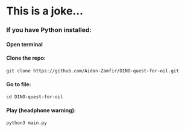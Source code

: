 # This is a joke...

### If you have Python installed:

#### Open terminal
#### Clone the repo:
```console
git clone https://github.com/Aidan-Zamfir/DINO-quest-for-oil.git
```
#### Go to file:
```console
cd DINO-quest-for-oil 
```
#### Play (headphone warning):
```console
python3 main.py
```

